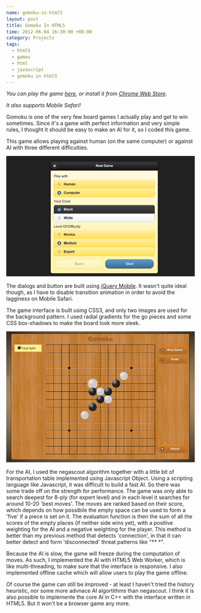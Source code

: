 ```yaml
--- 
name: gomoku-in-html5
layout: post
title: Gomoku In HTML5
time: 2012-06-04 16:30:00 +08:00
category: Projects
tags:
  - html5
  - games
  - html
  - javascript
  - gomoku in html5
---
```

*You can play the game [here](http://gomoku.yjyao.com/), or install it from [Chrome Web Store](https://chrome.google.com/webstore/detail/ngbpiahelilpgbnonpjfaoegaigopepa).*

*It also supports Mobile Safari!*

Gomoku is one of the very few board games I actually play and get
to win sometimes. Since it's a game with perfect information and very 
simple rules, I thought it should be easy to make an AI for it, so I coded
this game.

This game allows playing against human (on the same computer) or against AI with three 
different difficulties.

<img src='/images/gomoku-1.png' class='center' />

The dialogs and button are built using [jQuery Mobile](http://jquerymobile.com). It wasn't
quite ideal though, as I have to disable transition animation in order to avoid the lagginess
on Mobile Safari.

The game interface is built using CSS3, and only two images are used for the background pattern. 
I used radial gradients for the go pieces and some CSS box-shadows to make the board look more sleek.

<img src='/images/gomoku-2.png' class='center' />

For the AI, I used the negascout algorithm together with a little bit of transportation table
implemented using Javascript Object. Using a scripting language like Javascript, it was 
difficult to build a fast AI. So there was some trade off on the strength for performance.
The game was only able to search deepest for 8-ply (for expert level) and in each level it searches
for around 10-20 'best moves'. The moves are ranked based on their score, which depends on 
how possibile the empty space can be used to form a 'five' if a piece is set on it. The evaluation
function is then the sum of all the scores of the empty places (if neither side wins yet), with
a positive weighting for the AI and a negative weighting for the player. This method is better
than my previous method that detects 'connection', in that it can better detect and form 'disconnected' threat patterns like "&#42;&#42; &#42;". 

Because the AI is slow, the game will freeze during the computation of moves. As such, I implemented the AI
with HTML5 Web Worker, which is like multi-threading, to make sure that the interface is responsive. I also implemented offline cache which will allow users to play the game offline.

Of course the game can still be improved - at least I haven't tried the history heuristic, nor some more
advnace AI algortithms than negascout. I think it is also possible to implemente the core AI in C++ with the interface written in HTML5. But it won't be a browser game any more.